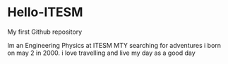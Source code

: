 # Hello-ITESM
My first Github repository 

Im an Engineering Physics at ITESM MTY searching for adventures
i born on may 2 in 2000.
i love travelling and live my day as a good day
